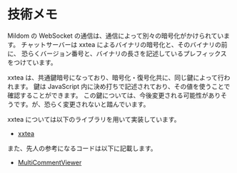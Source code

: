 # 技術メモ

Mildom の WebSocket の通信は、通信によって別々の暗号化がかけられています。
チャットサーバーは xxtea によるバイナリの暗号化と、そのバイナリの前に、
恐らくバージョン番号と、バイナリの長さを記述しているプレフィックスをつけています。

xxtea は、共通鍵暗号になっており、暗号化・復号化共に、同じ鍵によって行われます。
鍵は JavaScript 内に決め打ちで記述されており、その値を使うことで確認することができます。
この鍵については、今後変更される可能性がありそうです。が、恐らく変更されないと踏んでいます。

xxtea については以下のライブラリを用いて実装しています。

- [xxtea](https://github.com/xxtea/xxtea-html5)

また、先人の参考になるコードは以下に記載します。

- [MultiCommentViewer](https://github.com/CommentViewerCollection/MultiCommentViewer/commit/3b76512c7efc7e7c7dcbc06bf928ee1aa77a1097)
